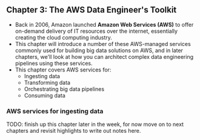 <h2>Chapter 3: The AWS Data Engineer's Toolkit</h2>

* Back in 2006, Amazon launched <b>Amazon Web Services (AWS)</b> to offer on-demand delivery of IT resources over the internet, essentially creating the cloud computing industry.
* This chapter will introduce a number of these AWS-managed services commonly used for building big data solutions on AWS, and in later chapters, we'll look at how you can architect complex data engineering pipelines using these services. 
* This chapter covers AWS services for:
  * Ingesting data
  * Transforming data
  * Orchestrating big data pipelines
  * Consuming data

<h3>AWS services for ingesting data</h3>

TODO: finish up this chapter later in the week, for now move on to next chapters and revisit highlights to write out notes here.
